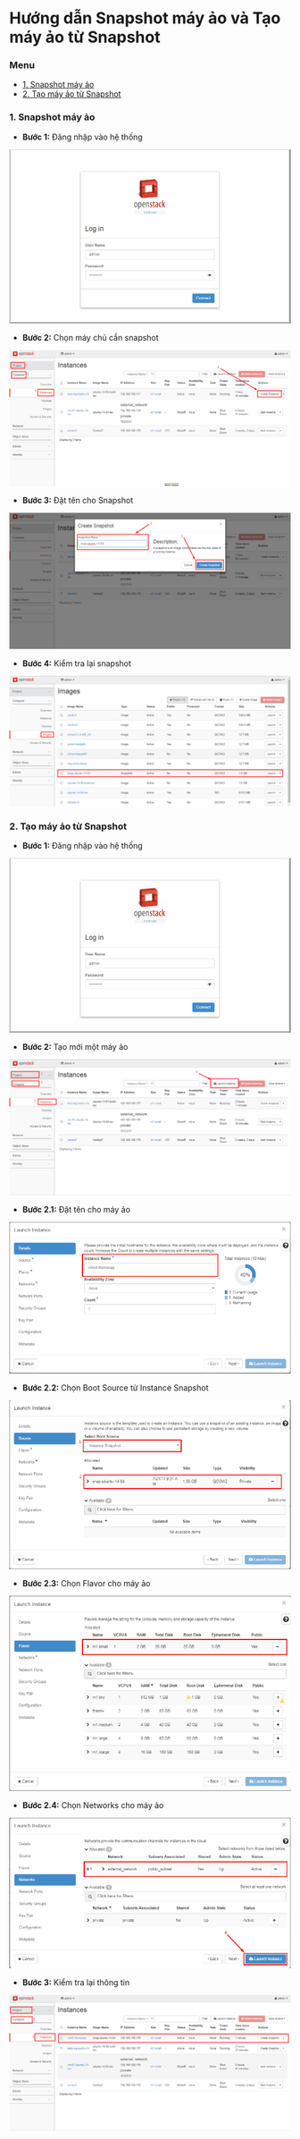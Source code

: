 # Hướng dẫn Snapshot máy ảo và Tạo máy ảo từ Snapshot

### Menu

- [1. Snapshot máy ảo](#1)
- [2. Tạo máy ảo từ Snapshot](#2)

<a name="1" />

### 1. Snapshot máy ảo

- **Bước 1:** Đăng nhập vào hệ thống

![login](/image/admin-login.png)

- **Bước 2:** Chọn máy chủ cần snapshot

![choose](/image/admin-snapshot-1.png)

- **Bước 3:** Đặt tên cho Snapshot

![name](/image/admin-snapshot-2.png)

- **Bước 4:** Kiểm tra lại snapshot

![test](/image/admin-snapshot-3.png)

<a name="1" />

### 2. Tạo máy ảo từ Snapshot

- **Bước 1:** Đăng nhập vào hệ thống

![login](/image/admin-login.png)

- **Bước 2:** Tạo mới một máy ảo

![new](/image/admin-vm-sn1.png)

- **Bước 2.1:** Đặt tên cho máy ảo

![name](/image/admin-vm-sn2.png)

- **Bước 2.2:** Chọn Boot Source từ Instance Snapshot

![choose](/image/admin-vm-sn3.png)

- **Bước 2.3:** Chọn Flavor cho máy ảo

![flavor](/image/admin-vm-sn4.png)

- **Bước 2.4:** Chọn Networks cho máy ảo

![network](/image/admin-vm-sn5.png)

- **Bước 3:** Kiểm tra lại thông tin

![test](/image/admin-vm-sn6.png)